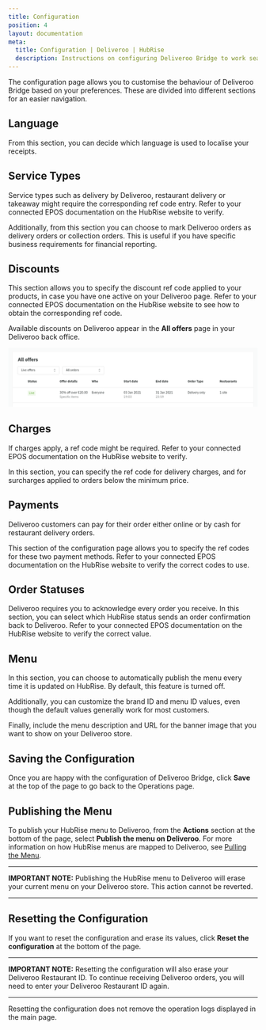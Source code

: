 ```yaml
---
title: Configuration
position: 4
layout: documentation
meta:
  title: Configuration | Deliveroo | HubRise
  description: Instructions on configuring Deliveroo Bridge to work seamlessly with Deliveroo and your EPOS or other apps connected to HubRise. Configuration is simple.
---
```


The configuration page allows you to customise the behaviour of Deliveroo Bridge based on your preferences.
These are divided into different sections for an easier navigation.

## Language

From this section, you can decide which language is used to localise your receipts.

## Service Types

Service types such as delivery by Deliveroo, restaurant delivery or takeaway might require the corresponding ref code entry. Refer to your connected EPOS documentation on the HubRise website to verify.

Additionally, from this section you can choose to mark Deliveroo orders as delivery orders or collection orders.
This is useful if you have specific business requirements for financial reporting.

## Discounts

This section allows you to specify the discount ref code applied to your products, in case you have one active on your Deliveroo page. Refer to your connected EPOS documentation on the HubRise website to see how to obtain the corresponding ref code.

Available discounts on Deliveroo appear in the **All offers** page in your Deliveroo back office.

![Example of all offers page in Deliveroo back office](../images/013-en-deliveroo-offer.png)

## Charges

If charges apply, a ref code might be required. Refer to your connected EPOS documentation on the HubRise website to verify.

In this section, you can specify the ref code for delivery charges, and for surcharges applied to orders below the minimum price.

## Payments

Deliveroo customers can pay for their order either online or by cash for restaurant delivery orders.

This section of the configuration page allows you to specify the ref codes for these two payment methods. Refer to your connected EPOS documentation on the HubRise website to verify the correct codes to use.

## Order Statuses

Deliveroo requires you to acknowledge every order you receive.
In this section, you can select which HubRise status sends an order confirmation back to Deliveroo.
Refer to your connected EPOS documentation on the HubRise website to verify the correct value. 

## Menu

In this section, you can choose to automatically publish the menu every time it is updated on HubRise. By default, this feature is turned off.

Additionally, you can customize the brand ID and menu ID values, even though the default values generally work for most customers.

Finally, include the menu description and URL for the banner image that you want to show on your Deliveroo store.

## Saving the Configuration

Once you are happy with the configuration of Deliveroo Bridge, click **Save** at the top of the page to go back to the Operations page.

## Publishing the Menu

To publish your HubRise menu to Deliveroo, from the **Actions** section at the bottom of the page, select **Publish the menu on Deliveroo**. For more information on how HubRise menus are mapped to Deliveroo, see [Pulling the Menu](/apps/deliveroo/pulling-menu).

---

**IMPORTANT NOTE:** Publishing the HubRise menu to Deliveroo will erase your current menu on your Deliveroo store. This action cannot be reverted.

---

## Resetting the Configuration

If you want to reset the configuration and erase its values, click **Reset the configuration** at the bottom of the page.

---

**IMPORTANT NOTE:** Resetting the configuration will also erase your Deliveroo Restaurant ID. To continue receiving Deliveroo orders, you will need to enter your Deliveroo Restaurant ID again.

---

Resetting the configuration does not remove the operation logs displayed in the main page.
